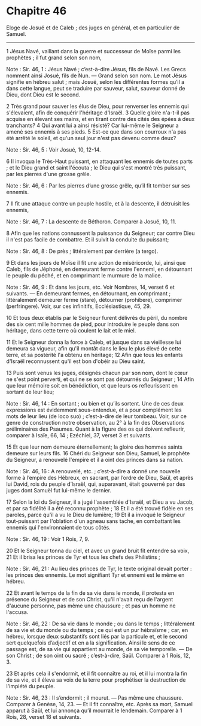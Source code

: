 # Chapitre 46

Eloge de Josué et de Caleb ; des juges en général, et en particulier de Samuel.

***

1 Jésus Navé, vaillant dans la guerre et successeur de Moïse parmi les prophètes ; il fut grand selon son nom,

<span class="bible-note">Note : </span> Sir. 46, 1 : Jésus Navé ; c’est-à-dire Jésus, fils de Navé. Les Grecs nomment ainsi Josué, fils de Nun. ― Grand selon son nom. Le mot Jésus signifie en hébreu salut ; mais Josué, selon les différentes formes qu’il a dans cette langue, peut se traduire par sauveur, salut, sauveur donné de Dieu, dont Dieu est le second.

2 Très grand pour sauver les élus de Dieu, pour renverser les ennemis qui s'élevaient, afin de conquérir l'héritage d'Israël. 3 Quelle gloire n'a-t-il pas acquise en élevant ses mains, et en tirant contre des cités des épées à deux tranchants? 4 Qui avant lui a ainsi résisté? Car lui-même le Seigneur a amené ses ennemis à ses pieds. 5 Est-ce que dans son courroux n'a pas été arrêté le soleil, et qu'un seul jour n'est pas devenu comme deux?

<span class="bible-note">Note : </span> Sir. 46, 5 : Voir Josué, 10, 12-14.

6 Il invoqua le Très-Haut puissant, en attaquant les ennemis de toutes parts ; et le Dieu grand et saint l'écouta ; le Dieu qui s'est montré très puissant, par les pierres d'une grosse grêle.

<span class="bible-note">Note : </span> Sir. 46, 6 : Par les pierres d’une grosse grêle, qu’il fit tomber sur ses ennemis.

7 Il fit une attaque contre un peuple hostile, et à la descente, il détruisit les ennemis,

<span class="bible-note">Note : </span> Sir. 46, 7 : La descente de Béthoron. Comparer à Josué, 10, 11.

8 Afin que les nations connussent la puissance du Seigneur; car contre Dieu il n'est pas facile de combattre. Et il suivit la conduite du puissant;

<span class="bible-note">Note : </span> Sir. 46, 8 : De près ; littéralement par derrière (a tergo).

9 Et dans les jours de Moïse il fit une action de miséricorde, lui, ainsi que Caleb, fils de Jéphoné, en demeurant ferme contre l'ennemi, en détournant le peuple du péché, et en comprimant le murmure de la malice.

<span class="bible-note">Note : </span> Sir. 46, 9 : Et dans les jours, etc. Voir Nombres, 14, verset 6 et suivants. ― En demeurant fermes, en détournant, en comprimant ; littéralement demeurer ferme (stare), détourner (prohibere), comprimer (perfringere). Voir, sur ces infinitifs, Ecclésiastique, 45, 29.

10 Et tous deux établis par le Seigneur furent délivrés du péril, du nombre des six cent mille hommes de pied, pour introduire le peuple dans son héritage, dans cette terre où coulent le lait et le miel.


11 Et le Seigneur donna la force à Caleb, et jusque dans sa vieillesse lui demeura sa vigueur, afin qu'il montât dans le lieu le plus élevé de cette terre, et sa postérité l'a obtenu en héritage; 12 Afin que tous les enfants d'Israël reconnussent qu'il est bon d'obéir au Dieu saint.


13 Puis sont venus les juges, désignés chacun par son nom, dont le cœur ne s'est point perverti, et qui ne se sont pas détournés du Seigneur ; 14 Afin que leur mémoire soit en bénédiction, et que leurs os refleurissent en sortant de leur lieu;

<span class="bible-note">Note : </span> Sir. 46, 14 : En sortant ; ou bien et qu’ils sortent. Une de ces deux expressions est évidemment sous-entendue, et a pour complément les mots de leur lieu (de loco suo) ; c’est-à-dire de leur tombeau. Voir, sur ce genre de construction notre observation, au 2° à la fin des Observations préliminaires des Psaumes. Quant à la figure des os qui doivent refleurir, comparer à Isaïe, 66, 14 ; Ezéchiel, 37, verset 3 et suivants.

15 Et que leur nom demeure éternellement; la gloire des hommes saints demeure sur leurs fils. 16 Chéri du Seigneur son Dieu, Samuel, le prophète du Seigneur, a renouvelé l'empire et il a oint des princes dans sa nation.

<span class="bible-note">Note : </span> Sir. 46, 16 : A renouvelé, etc. ; c’est-à-dire a donné une nouvelle forme à l’empire des Hébreux, en sacrant, par l’ordre de Dieu, Saül, et après lui David, rois du peuple d’Israël, qui, auparavant, était gouverné par des juges dont Samuël fut lui-même le dernier.

17 Selon la loi du Seigneur, il a jugé l'assemblée d'Israël, et Dieu a vu Jacob, et par sa fidélité il a été reconnu prophète ; 18 Et il a été trouvé fidèle en ses paroles, parce qu'il a vu le Dieu de lumière; 19 Et il a invoqué le Seigneur tout-puissant par l'oblation d'un agneau sans tache, en combattant les ennemis qui l'environnaient de tous côtés.

<span class="bible-note">Note : </span> Sir. 46, 19 : Voir 1 Rois, 7, 9.

20 Et le Seigneur tonna du ciel, et avec un grand bruit fit entendre sa voix, 21 Et il brisa les princes de Tyr et tous les chefs des Philistins ;

<span class="bible-note">Note : </span> Sir. 46, 21 : Au lieu des princes de Tyr, le texte original devait porter : les princes des ennemis. Le mot signifiant Tyr et ennemi est le même en hébreu.

22 Et avant le temps de la fin de sa vie dans le monde, il protesta en présence du Seigneur et de son Christ, qu'il n'avait reçu de l'argent d'aucune personne, pas même une chaussure ; et pas un homme ne l'accusa.

<span class="bible-note">Note : </span> Sir. 46, 22 : De sa vie dans le monde ; ou dans le temps ; littéralement de sa vie et du monde ou du temps ; ce qui est un pur hébraïsme ; car, en hébreu, lorsque deux substantifs sont liés par la particule et, et le second sert quelquefois d’adjectif et en a la signification. Ainsi le sens de ce passage est, de sa vie qui appartient au monde, de sa vie temporelle. ― De son Christ ; de son oint ou sacré ; c’est-à-dire, Saül. Comparer à 1 Rois, 12, 3.

23 Et après cela il s'endormit, et il fit connaître au roi, et il lui montra la fin de sa vie, et il éleva sa voix de la terre pour prophétiser la destruction de l'impiété du peuple.

<span class="bible-note">Note : </span> Sir. 46, 23 : Il s’endormit ; il mourut. ― Pas même une chaussure. Comparer à Genèse, 14, 23. ― Et il fit connaître, etc. Après sa mort, Samuel apparut à Saül, et lui annonça qu’il mourrait le lendemain. Comparer à 1 Rois, 28, verset 18 et suivants.

